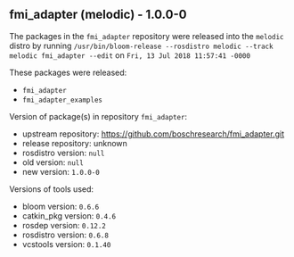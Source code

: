 ## fmi_adapter (melodic) - 1.0.0-0

The packages in the `fmi_adapter` repository were released into the `melodic` distro by running `/usr/bin/bloom-release --rosdistro melodic --track melodic fmi_adapter --edit` on `Fri, 13 Jul 2018 11:57:41 -0000`

These packages were released:
- `fmi_adapter`
- `fmi_adapter_examples`

Version of package(s) in repository `fmi_adapter`:

- upstream repository: https://github.com/boschresearch/fmi_adapter.git
- release repository: unknown
- rosdistro version: `null`
- old version: `null`
- new version: `1.0.0-0`

Versions of tools used:

- bloom version: `0.6.6`
- catkin_pkg version: `0.4.6`
- rosdep version: `0.12.2`
- rosdistro version: `0.6.8`
- vcstools version: `0.1.40`


